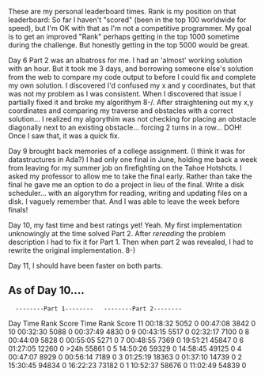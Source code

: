 

These are my personal leaderboard times. Rank is my position on that leaderboard:
So far I haven't "scored" (been in the top 100 worldwide for speed), but I'm OK
with that as I'm not a competitive programmer.  My goal is to get an improved
"Rank" perhaps getting in the top 1000 sometime during the challenge. But
honestly getting in the top 5000 would be great.

Day 6 Part 2 was an albatross for me.  I had an 'almost' working solution
with an hour.  But it took me 3 days, and borrowing someone else's solution
from the web to compare my code output to before I could fix and complete
my own solution.   I discovered I'd confused my x and y coordinates, but
that was not my problem as I was consistent.  When I discovered that issue
I partially fixed it and broke my algorithym 8-/.  After straightening out
my x,y coordinates and comparing my traverse and obstacles with a correct
solution... I realized my algorythim was not checking for placing an obstacle
diagonally next to an existing obstacle... forcing 2 turns in a row... DOH!
Once I saw that, it was a quick fix.

Day 9 brought back memories of a college assignment. (I think it was for
datastructures in Ada?)  I had only one final in June, holding me back a
week from leaving for my summer job on firefighting on the Tahoe Hotshots.
I asked my professor to allow me to take the final early.  Rather than take
the final he gave me an option to do a project in lieu of the final.  Write
a disk scheduler... with an algorythm for reading, writing and updating
files on a disk.  I vaguely remember that.  And I was able to leave the
week before finals!

Day 10, my fast time and best ratings yet! Yeah.  My first implementation
unknowingly at the time solved Part 2. After _rereading_ the problem
description I had to fix it for Part 1.  Then when part 2 was revealed,
I had to rewrite the original implementation.  8-)

Day 11, I should have been faster on both parts.

## As of Day 10....

      --------Part 1--------   --------Part 2--------
Day       Time   Rank  Score       Time   Rank  Score
 11   00:18:32   5052      0   00:47:08   3842      0
 10   00:32:30   5088      0   00:37:49   4830      0
  9   00:43:15   5517      0   02:32:17   7100      0
  8   00:44:09   5828      0   00:55:05   5271      0
  7   00:48:55   7369      0   19:51:21  45847      0
  6   01:27:05  12260      0       >24h  55861      0
  5   14:50:26  59329      0   14:58:45  49125      0
  4   00:47:07   8929      0   00:56:14   7189      0
  3   01:25:19  18363      0   01:37:10  14739      0
  2   15:30:45  94834      0   16:22:23  73182      0
  1   10:52:37  58676      0   11:02:49  54839      0